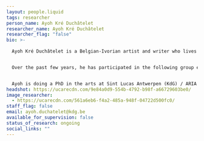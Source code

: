 ```yaml
---
layout: people.liquid
tags: researcher
person_name: Ayoh Kré Duchâtelet
researcher_name: Ayoh Kré Duchâtelet
researcher_flag: "false"
bio: >-
  
  Ayoh Kré Duchâtelet is a Belgian-Ivorian artist and writer who lives and works in Brussels. He conducts documentary research on colonial and contemporary situations. His research gives form to heterogeneous fictional assemblages that combine text, image, video and sound. He is nourished by a variety of questions concerning the relationship between affect, image and imperialism, and the construction and circulation of imaginaries in the context of what V.Y. Mudimbe has called "The Invention of Africa" and Joseph Tonda has called "Afrodystopia".


  Over the past few years, he has participated in the following group exhibitions: The Busan Biennale 2024, Seeing in the Dark (Busan), Branching Streams. Sketches of Kinship at Théodore Monod Museum (Dakar) in 2024, Style Congo. Heritage & Heresy at Civa (Brussels) in 2023,... ; His texts have been published by La Criée centre d’art contemporain (Rennes), Civa (Brussels), Ròt-Bò-Krik (La Grotte aux poissons aveugles to be published in october 2025). 


  Ayoh is doing a PhD in the arts at Sint Lucas Antwerpen (KdG) / ARIA (University of Antwerp), entitled *Hearing room: Ghosts of the African Democratic Assembly.*
headshot: https://ucarecdn.com/9e84a0d9-554b-4792-b98f-a66729603be0/
image_researcher:
  - https://ucarecdn.com/561a6eb6-f4a2-485a-948f-04722d500fc0/
staff_flag: false
email: ayoh.duchatelet@kdg.be
available_for_supervision: false
status_of_research: ongoing
social_links: ""
---
```

